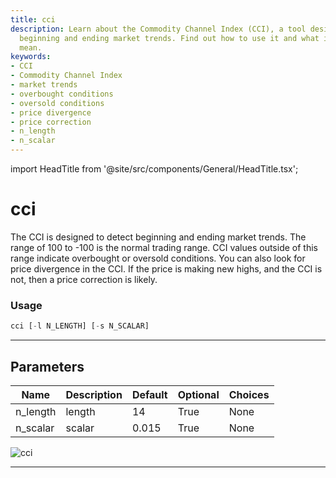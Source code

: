 ```yaml
---
title: cci
description: Learn about the Commodity Channel Index (CCI), a tool designed to detect
  beginning and ending market trends. Find out how to use it and what its parameters
  mean.
keywords:
- CCI
- Commodity Channel Index
- market trends
- overbought conditions
- oversold conditions
- price divergence
- price correction
- n_length
- n_scalar
---
```


import HeadTitle from '@site/src/components/General/HeadTitle.tsx';

<HeadTitle title="cci - Ta - Stocks - Reference | OpenBB Terminal Docs" />

# cci

The CCI is designed to detect beginning and ending market trends. The range of 100 to -100 is the normal trading range. CCI values outside of this range indicate overbought or oversold conditions. You can also look for price divergence in the CCI. If the price is making new highs, and the CCI is not, then a price correction is likely.

### Usage

```python
cci [-l N_LENGTH] [-s N_SCALAR]
```

---

## Parameters

| Name | Description | Default | Optional | Choices |
| ---- | ----------- | ------- | -------- | ------- |
| n_length | length | 14 | True | None |
| n_scalar | scalar | 0.015 | True | None |

![cci](https://user-images.githubusercontent.com/46355364/154310079-808803ca-26dd-4d45-8a02-17e51230bf2d.png)

---
